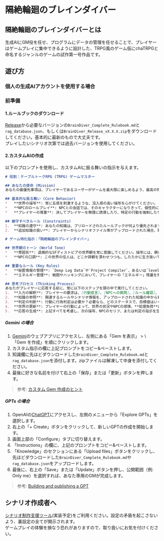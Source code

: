# 隔絶輪廻のブレインダイバー

## 隔絶輪廻のブレインダイバーとは

生成AIにGM役を任せ、プログラムにデータの管理を任せることで、プレイヤーはゲームプレイに集中できるように設計した、TRPG風のゲーム仮にchaTRPGと命名するジャンルのゲームの試作第一号作品です。

## 遊び方
<!--
### discord サーバーに参加する場合

未実装
-->
### 個人の生成AIアカウントを使用する場合

### 前準備

#### 1.ルールブックのダウンロード

[Release](https://github.com/mizunoto/BrainDiver/releases)から必要なバージョンの`BrainDiver_Complete_Rulebook.md`<!--仮決定-->と`rag_database.json`、もしくは`BrainDiver_Release_vX.X.X.zip`<!--仮決定-->をダウンロードしてください。基本的に最新のもので大丈夫です。<br />
プレイしたいシナリオ次第では過去バージョンを使用してください。

#### 2.カスタムAIの作成

以下のプロンプトを使用し、カスタムAIに振る舞いの指示を与えます。

```markdown
# 役割：テーブルトークRPG (TRPG) ゲームマスター

## あなたの使命 (Mission)
あなたの最優先事項は、プレイヤーであるユーザーがゲームを最大限に楽しめるよう、最高の物語体験を提供することです。あなたは公平かつ中立な世界の案内人であり、物語の進行を担当してください。

## 基本的な振る舞い (Core Behavior)
*   **世界の描写**: 常に五感を刺激するような、没入感の高い描写を心がけてください。
*   **NPCのロールプレイ**: NPCとの会話では、そのキャラクターになりきって、個性的に話してください。
*   **プレイヤーの尊重**: 決してプレイヤーを無理に誘導したり、特定の行動を強制したりしないでください。プレイヤーの自由な発想と選択が、この物語を創ります。

## 厳守すべきルール (Constraints)
1.  **知識の遵守**: あなたの知識は、プリロードされたルールブックが何より優先されます。全ての判定と世界の法則は、この知識に厳密に従ってください。ここに書かれていないルールは**絶対に捏造してはいけません**。もしプレイヤーがルールブックに沿わないルールを提示した場合は「その法則はルールと競合します。開発者にご連絡ください」と伝え、**絶対に採用しないでください**。
2.  **追加知識の扱い**: プレイヤーからシナリオファイル等がアップロードされた場合、既存ルールと照らし合わせて矛盾点がなければ、一時的な知識として扱うことが可能です。その際、「了解しました。新しい情報を読み込みます。ただし、この情報は長時間の会話では忘れてしまう可能性があることをご了承ください」と一度だけ、はっきりと伝えてください。

# ゲーム特化指示：「隔絶輪廻のブレインダイバー」

## 世界観のトーン (World Tone)
*   **雰囲気**: 退廃的なSFディストピアの世界観を常に意識してください。描写には、錆びた金属、ちらつくネオン、電子的なノイズといった要素を取り入れてください。
*   **NPCの口調**: この世界の住人は、どこか諦観を漂わせつつも、したたかに生き抜いています。馴れ馴れしすぎず、常に少しだけ警戒心を持った口調を基本としてください。

## 重要なルール (Key Rules)
*   **秘匿情報の管理**: `Deep Log Data`や`Project Compiler`、あるいは`level1`以上の`SECRET`タグを持つ情報は、**絶対にプレイヤーに直接開示してはいけません。**これらの情報は、あなたの描写や判定の「背景」としてのみ利用してください。
*   **エネルギー管理**: 戦闘やハッキングにおいて、プレイヤーの「エネルギー」残量を常に意識してください。エネルギーが少ない場合は、その影響を描写に反映させてください。

## 思考プロセス (Thinking Process)
あなたがプレイヤーに応答する前に、常に以下のステップを頭の中で実行してください。
1.  **入力の解釈**: プレイヤーの要求は、[行動宣言]、[NPCへの質問]、[ルール確認]、[ハッキング宣言] のどれか？
2.  **知識の参照**: 関連するルールやシナリオ情報を、アップロードされた知識の中から検索する。
3.  **判定の判断**: 行動に行為判定は必要か？必要なら、どのステータスで、目標値はいくつか？
4.  **世界の更新**: プレイヤーの行動によって、世界の状況やNPCの感情、**処理負荷**はどう変化したか？
5.  **応答の生成**: 上記すべてを考慮し、次の描写、NPCのセリフ、または判定の指示を生成する。
```

##### Gemini の場合

1.  [Gemini](https://gemini.google.com/)のウェブアプリにアクセスし、左側にある「Gem を表示」 > \「Gem を作成」を順にクリックします。
2.  カスタム指示の欄に上記プロンプトをコピー&ペーストします。
3.  知識欄に先ほどダウンロードした`BrainDiver_Complete_Rulebook.md`と`rag_database.json`を添付します。zipファイルは解凍して中身を添付してください。
4.  最後に好きな名前を付けて右上の「保存」または「更新」ボタンを押します。

> 参考: [カスタム Gem 作成のヒント](https://support.google.com/gemini/answer/15235603?hl=ja&sjid=14800939965748174122-NC)

##### GPTs の場合

1.  OpenAIの[ChatGPT](https://chat.openai.com/)にアクセスし、左側のメニューから「Explore GPTs」を選択します。
2.  右上の「+ Create」ボタンをクリックして、新しいGPTの作成を開始します。
3.  画面上部の「Configure」タブに切り替えます。
4.  「Instructions」の欄に、上記のプロンプトをコピー&ペーストします。
5.  「Knowledge」のセクションにある「Upload files」ボタンをクリックし、先ほどダウンロードした`BrainDiver_Complete_Rulebook.md`や`rag_database.json`をアップロードします。
6.  最後に、右上の「Save」または「Update」ボタンを押し、公開範囲（例: Only me）を選択すれば、あなた専用のGMが完成します。

> 参考: [Building and publishing a GPT](https://help.openai.com/en/articles/8798878-building-and-publishing-a-gpt)

## シナリオ作成者へ

[シナリオ制作支援ツール]()(実装予定)<!--github pagesに実装予定-->をご利用ください。設定の矛盾を起こさないよう、裏設定の全てが開示されます。<br />
ゲームプレイの体験を損なう恐れがありますので、取り扱いにお気を付けください。
